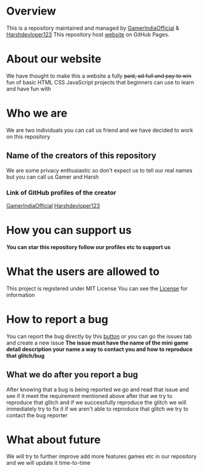 # Overview
This is a repository maintained and managed by [GamerIndiaOfficial](https://github.com/GamerIndiaOfficial) & [Harshdevloper123](https://github.com/HarshDevloper123) 
This repository host [website](https://gamerindiaofficial.github.io/All-Projects/) on GitHub Pages.
# About our website 
We have thought to make this a website a fully ~~paid, ad full and pay to win~~ fun of basic HTML CSS JavaScript projects that beginners can use to learn and have fun with
# Who we are 
We are two individuals you can call us friend and we have decided to work on this repository
## Name of the creators of this repository
We are some privacy enthusiastic so don't expect us to tell our real names but you can call us Gamer and Harsh
### Link of GitHub profiles of the creator
[GamerIndiaOfficial](https://github.com/GamerIndiaOfficial)
[Harshdevloper123](https://github.com/Harshdevloper123)
# How you can support us 
**You can star this repository follow our profiles etc to support us**
# What the users are allowed to
This project is registered under MIT License You can see the [License](https://github.com/GamerIndiaOfficial/All-Projects/blob/main/.github/LICENSE) for information  
# How to report a bug
You can report the bug directly by this [button](https://github.com/GamerIndiaOfficial/All-Projects/issues/new/choose) or you can go the issues tab and create a new issue **The issue must have the name of the mini game detail description your name a way to contact you and how to reproduce that glitch/bug**
## What we do after you report a bug
After knowing that a bug is being reported we go and read that issue and see if it meet the requirement mentioned above after that we try to reproduce that glitch and if we successfully reproduce the glitch we will immediately try to fix it if we aren't able to reproduce that glitch we try to contact the bug reporter 
# What about future
We will try to further improve add more features games etc in our repository and we will update it time-to-time
